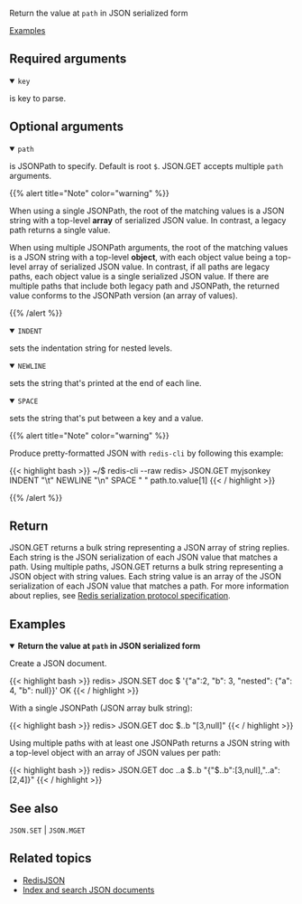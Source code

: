 Return the value at `path` in JSON serialized form

[Examples](#examples)

## Required arguments

<details open><summary><code>key</code></summary> 

is key to parse.
</details>

## Optional arguments

<details open><summary><code>path</code></summary> 

is JSONPath to specify. Default is root `$`. JSON.GET accepts multiple `path` arguments.

{{% alert title="Note" color="warning" %}}

When using a single JSONPath, the root of the matching values is a JSON string with a top-level **array** of serialized JSON value. 
In contrast, a legacy path returns a single value.

When using multiple JSONPath arguments, the root of the matching values is a JSON string with a top-level **object**, with each object value being a top-level array of serialized JSON value.
In contrast, if all paths are legacy paths, each object value is a single serialized JSON value.
If there are multiple paths that include both legacy path and JSONPath, the returned value conforms to the JSONPath version (an array of values).

{{% /alert %}}

</details>

<details open><summary><code>INDENT</code></summary> 

sets the indentation string for nested levels.
</details>

<details open><summary><code>NEWLINE</code></summary> 

sets the string that's printed at the end of each line.
</details>

<details open><summary><code>SPACE</code></summary> 

sets the string that's put between a key and a value.
</details>

{{% alert title="Note" color="warning" %}}
 
Produce pretty-formatted JSON with `redis-cli` by following this example:

{{< highlight bash >}}
~/$ redis-cli --raw
redis> JSON.GET myjsonkey INDENT "\t" NEWLINE "\n" SPACE " " path.to.value[1]
{{< / highlight >}}

{{% /alert %}}

## Return

JSON.GET returns a bulk string representing a JSON array of string replies. 
Each string is the JSON serialization of each JSON value that matches a path. 
Using multiple paths, JSON.GET returns a bulk string representing a JSON object with string values. 
Each string value is an array of the JSON serialization of each JSON value that matches a path.
For more information about replies, see [Redis serialization protocol specification](/docs/reference/protocol-spec).

## Examples

<details open>
<summary><b>Return the value at <code>path</code> in JSON serialized form</b></summary>

Create a JSON document.

{{< highlight bash >}}
redis> JSON.SET doc $ '{"a":2, "b": 3, "nested": {"a": 4, "b": null}}'
OK
{{< / highlight >}}

With a single JSONPath (JSON array bulk string):

{{< highlight bash >}}
redis>  JSON.GET doc $..b
"[3,null]"
{{< / highlight >}}

Using multiple paths with at least one JSONPath returns a JSON string with a top-level object with an array of JSON values per path:

{{< highlight bash >}}
redis> JSON.GET doc ..a $..b
"{\"$..b\":[3,null],\"..a\":[2,4]}"
{{< / highlight >}}
</details>

## See also

`JSON.SET` | `JSON.MGET` 

## Related topics

* [RedisJSON](/docs/stack/json)
* [Index and search JSON documents](/docs/stack/search/indexing_json)
